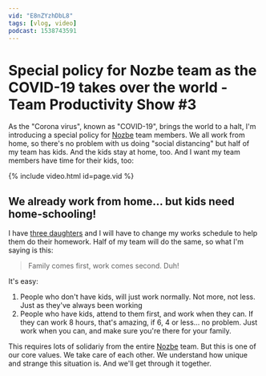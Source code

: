 ```yaml
---
vid: "E8nZYzhDbL8"
tags: [vlog, video]
podcast: 1538743591
---
```


# Special policy for Nozbe team as the COVID-19 takes over the world - Team Productivity Show #3

As the "Corona virus", known as "COVID-19", brings the world to a halt, I'm introducing a special policy for [Nozbe][n] team members. We all work from home, so there's no problem with us doing "social distancing" but half of my team has kids. And the kids stay at home, too. And I want my team members have time for their kids, too:

{% include video.html id=page.vid %}

<!--More-->

## We already work from home... but kids need home-schooling!

I have [three daughters](/about) and I will have to change my works schedule to help them do their homework. Half of my team will do the same, so what I'm saying is this:

> Family comes first, work comes second. Duh!

It's easy:

1. People who don't have kids, will just work normally. Not more, not less. Just as they've always been working
2. People who have kids, attend to them first, and work when they can. If they can work 8 hours, that's amazing, if 6, 4 or less... no problem. Just work when you can, and make sure you're there for your family.

This requires lots of solidariy from the entire [Nozbe][n] team. But this is one of our core values. We take care of each other. We understand how unique and strange this situation is. And we'll get through it together.

[n]: https://nozbe.com/?a=mike